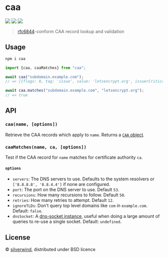 # caa
[![](https://img.shields.io/npm/v/caa.svg?style=flat)](https://www.npmjs.org/package/caa) [![](https://img.shields.io/npm/dm/caa.svg)](https://www.npmjs.org/package/caa) [![](https://packagephobia.com/badge?p=caa)](https://packagephobia.com/result?p=caa)

> [rfc6844](https://tools.ietf.org/html/rfc6844)-conform CAA record lookup and validation

## Usage

```sh
npm i caa
```
```js
import {caa, caaMatches} from "caa";

await caa("subdomain.example.com");
// => [{flags: 0, tag: 'issue', value: 'letsencrypt.org', issuerCritical: false}]

await caa.matches("subdomain.example.com", "letsencrypt.org");
// => true

```

## API
### `caa(name, [options])`

Retrieve the CAA records which apply to `name`. Returns a [`CAA` object](https://github.com/mafintosh/dns-packet/#caa).

### `caaMatches(name, ca, [options])`

Test if the CAA record for `name` matches for certificate authority `ca`.

#### `options`

- `servers`: The DNS servers to use. Defaults to the system resolvers or `['8.8.8.8', '8.8.4.4']` if none are configured.
- `port`: The port on the DNS server to use. Default `53`.
- `recursions`: How many recursions to follow. Default `50`.
- `retries`: How many retries to attempt. Default `12`.
- `ignoreTLDs`: Don't query top level domains like `com` in `example.com`. Default: `false`.
- `dnsSocket`: A [dns-socket instance](https://github.com/mafintosh/dns-socket#var-socket--dnsoptions), useful when doing a large amount of queries to re-use a single socket. Default: `undefined`.

## License

© [silverwind](https://github.com/silverwind), distributed under BSD licence
